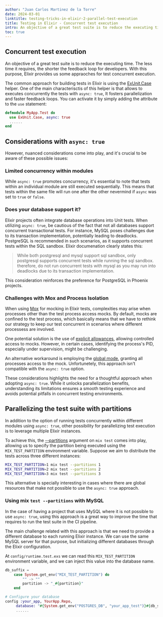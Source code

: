 ```yaml
---
author: "Juan Carlos Martinez de la Torre"
date: 2024-03-01
linktitle: testing-tricks-in-elixir-2-parallel-test-execution
title: Testing in Elixir - Concurrent test execution 
intro: An objective of a great test suite is to reduce the executing time. The less time it requires, the shorter the feedback loop for developers. With this purpose, Elixir provides us some appraoches for test concurrent execution.  
toc: true
---
```


## Concurrent test execution

An objective of a great test suite is to reduce the executing time. The less time it requires, the shorter the feedback loop for developers. With this purpose, Elixir provides us some appraoches for test concurrent execution.

The common approach for building tests in Elixir is using the [ExUnit.Case](https://hexdocs.pm/ex_unit/1.13.4/ExUnit.Case.html) helper. One of the main characterisctis of this helper is that allows to executes concurrently the tests with `async: true`, It fosters parallelization and faster feedback loops. You can activate it by simply adding the attribute to the `use` statement:
```elixir
defmodule MyApp.Test do
  use ExUnit.Case, async: true
  ......
end
```

## Considerations with `async: true`

However, nuanced considerations come into play, and it's crucial to be aware of these possible issues:

### Limited concurrency within modules 

While `async: true` promotes concurrency, it's essential to note that tests within an individual module are still executed sequentially. This means that tests within the same file will run one after the other nevermind if `async` was set to `true` or `false`.

### Does your database support it? 

Elixir projects often integrate database operations into Unit tests. When utilizing `async: true`, be cautious of the fact that not all databases support concurrent transactional tests. For instance, MySQL poses challenges due to its transaction implementation, potentially leading to deadlocks. PostgreSQL is recommended in such scenarios, as it supports concurrent tests within the SQL sandbox. Elixir documenation clearly states this:

> While both postgresql and mysql support sql sandbox, only postgresql supports concurrent tests while running the sql sandbox. therefore, do not run concurrent tests with mysql as you may run into deadlocks due to its transaction implementation.

This consideration reinforces the preference for PostgreSQL in Phoenix projects.

### Challenges with Mox and Process Isolation

When using [Mox](https://github.com/dashbitco/mox) for mocking in Elixir tests, complexities may arise when processes other than the test process access mocks. By default, mocks are confined to the test process, which basically means that we have to rethink our strategy to keep our test concurrent in scenarios where different processess are involved.

One potential solution is the use of [explicit allowances](https://hexdocs.pm/mox/mox.html), allowing controlled access to mocks. However, in certain cases, identifying the process's PID, especially under supervision, might be challenging.

An alternative workaround is employing the [global mode](https://hexdocs.pm/mox/mox.html#module-global-mode), granting all processes access to the mock. Unfortunetely, this approach isn't compatible with the `async: true` option.

These considerations highlights the need for a thoughtful approach when adopting `async: true`. While it unlocks parallelization benefits, understanding its limitations ensures a smooth testing experience and avoids potential pitfalls in concurrent testing environments.


## Parallelizing the test suite with partitions

In addition to the option of running tests concurrently within different modules using `async: true`, other possibility for parallelizing test execution is to leverage multiple Elixir instances.

To achieve this, the [--partitions](https://hexdocs.pm/mix/1.12/Mix.Tasks.Test.html) argument on `mix test` comes into play, allowing us to specify the partition being executed using the `MIX_TEST_PARTITION` environment variable. Suppose we aim to distribute the tests across three different instances:


```bash
MIX_TEST_PARTITION=1 mix test --partitions 1
MIX_TEST_PARTITION=2 mix test --partitions 2
MIX_TEST_PARTITION=3 mix test --partitions 3
```

This alternative is specially interesting in cases where there are global resources that make not possible to use the `async: true` approach.

### Using mix `test --partitions` with MySQL

In the case of having a project that uses MySQL where it is not possible to use `async: true`, using this approach is a great way to improve the time that requires to run the test suite in the CI pipeline.

The main challenge related with this approach is that we need to provide a different database to each running Elixir instance. We can use the same MySQL server for that purpose, but initializing different databases through the Elixir configuration. 

At `config/runtime.test.exs` we can read this `MIX_TEST_PARTITION` environment variable, and we can inject this value into the database name.  

```elixir
db_suffix =
    case System.get_env("MIX_TEST_PARTITION") do
        "" -> ""
        partition -> "_#{partition}"
    end

# Configure your database
config :your_app, YourApp.Repo,
     database: "#{System.get_env("POSTGRES_DB", "your_app_test")}#{db_suffix}",
     ......
```

